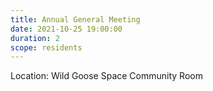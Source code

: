 ```yaml
---
title: Annual General Meeting
date: 2021-10-25 19:00:00
duration: 2
scope: residents
---
```


Location: Wild Goose Space Community Room